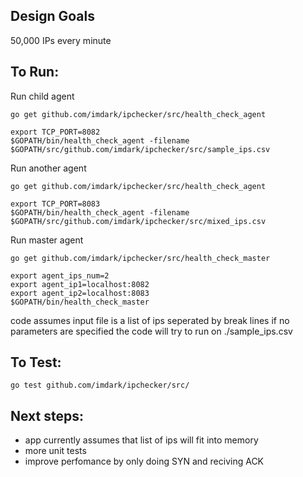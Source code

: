 

Design Goals
------------
50,000 IPs every minute

To Run:
-------

Run child agent
```
go get github.com/imdark/ipchecker/src/health_check_agent

export TCP_PORT=8082
$GOPATH/bin/health_check_agent -filename $GOPATH/src/github.com/imdark/ipchecker/src/sample_ips.csv

```

Run another agent
```
go get github.com/imdark/ipchecker/src/health_check_agent

export TCP_PORT=8083
$GOPATH/bin/health_check_agent -filename $GOPATH/src/github.com/imdark/ipchecker/src/mixed_ips.csv

```

Run master agent

```
go get github.com/imdark/ipchecker/src/health_check_master

export agent_ips_num=2
export agent_ip1=localhost:8082
export agent_ip2=localhost:8083
$GOPATH/bin/health_check_master

```

code assumes input file is a list of ips seperated by break lines
if no parameters are specified the code will try to run on ./sample_ips.csv

To Test:
--------
```
go test github.com/imdark/ipchecker/src/
```

Next steps:
-----------

- app currently assumes that list of ips will fit into memory
- more unit tests
- improve perfomance by only doing SYN and reciving ACK
